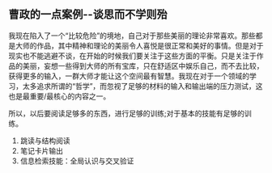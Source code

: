## 曹政的一点案例--谈思而不学则殆

我现在陷入了一个“比较危险”的境地，自己对于那些美丽的理论非常喜欢。那些都是大师的作品，其中精神和理论的美丽令人喜悦是很正常和美好的事情。但是对于现实也不能逃避不谈，在开始的时候我们要关注于这些方面的平衡。只是关注于作品的美丽，妄想一些得到大师的所有宝库，只在舒适区中娱乐自己，而不去比较，获得更多的输入，一群大师才能让这个空间最有智慧。我现在对于一个领域的学习，太多追求所谓的“哲学”，而忽视了足够的材料的输入和输出端的压力测试，这也是最重要/最核心的内容之一。  

所以，以后要阅读足够多的东西，进行足够的训练;对于基本的技能有足够的训练。  
1. 跳读与结构阅读
2. 笔记卡片输出
3. 信息检索技能：全局认识与交叉验证
